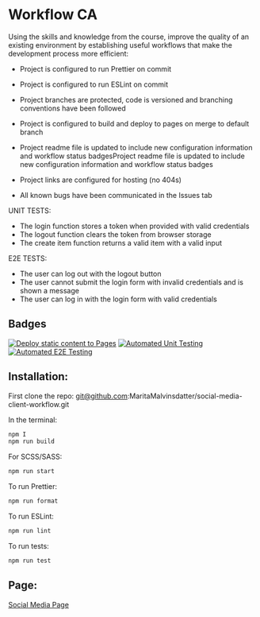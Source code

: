 # Workflow CA

Using the skills and knowledge from the course, improve the quality of an existing environment by establishing useful workflows that make the development process more efficient:

- Project is configured to run Prettier on commit
- Project is configured to run ESLint on commit
- Project branches are protected, code is versioned and branching conventions have been followed
- Project is configured to build and deploy to pages on merge to default branch

- Project readme file is updated to include new configuration information and workflow status badgesProject readme file is updated to include new configuration information and workflow status badges
- Project links are configured for hosting (no 404s)
- All known bugs have been communicated in the Issues tab

UNIT TESTS: 
- The login function stores a token when provided with valid credentials
- The logout function clears the token from browser storage
- The create item function returns a valid item with a valid input

E2E TESTS: 
- The user can log out with the logout button
- The user cannot submit the login form with invalid credentials and is shown a message
- The user can log in with the login form with valid credentials

## Badges

[![Deploy static content to Pages](https://github.com/MaritaMalvinsdatter/social-media-client-workflow/actions/workflows/pages.yml/badge.svg)](https://github.com/MaritaMalvinsdatter/social-media-client-workflow/actions/workflows/pages.yml)
[![Automated Unit Testing](https://github.com/MaritaMalvinsdatter/social-media-client-workflow/actions/workflows/unit-test.yml/badge.svg)](https://github.com/MaritaMalvinsdatter/social-media-client-workflow/actions/workflows/unit-test.yml)
[![Automated E2E Testing](https://github.com/MaritaMalvinsdatter/social-media-client-workflow/actions/workflows/e2e-test.yml/badge.svg)](https://github.com/MaritaMalvinsdatter/social-media-client-workflow/actions/workflows/e2e-test.yml)

## Installation:

First clone the repo: git@github.com:MaritaMalvinsdatter/social-media-client-workflow.git

In the terminal: 

```bash
npm I
npm run build
```

For SCSS/SASS:

```bash
npm run start
```

To run Prettier: 

```bash
npm run format
```

To run ESLint:

```bash
npm run lint
```

To run tests: 

```bash
npm run test
```

## Page:

[Social Media Page](https://maritamalvinsdatter.github.io/social-media-client-workflow/)

